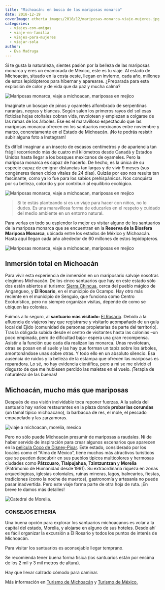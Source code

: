 ```yaml
---
title: "Michoacán: en busca de las mariposas monarca"
date: 2018-12-19
coverImage: etheria_images/2018/12/mariposas-monarca-viaje-mujeres.jpg
categories: 
  - viajes-con-amigas
  - viaje-en-familia
  - viajes-para-mujeres
  - viajar-sola
author: 
  - Eva Madruga
---
```


Si te gusta la naturaleza, sientes pasión por la belleza de las mariposas monarca y eres un enamorada de México, este es tu viaje. Al estado de Michoacán, situado en la costa oeste, llegan en invierno, cada año, millones de estos lepidópteros para hibernar y aparearse. ¿Preparada para esta explosión de color y de vida que da paz y mucha calma?

![Mariposas monarca, viaje a michoacan, mariposas en mejico](etheria_images/2018/12/Mariposas-Monarca-Michoacan-1024x685.jpg "Las mariposas monarca cuando están inmóviles se mimetizan con el entorno.")

Imagínate un bosque de pinos y oyameles alfombrado de serpentinas naranjas, negras y 
blancas. Según salen los primeros rayos del sol esas ficticias hojas otoñales cobran 
vida, revolotean y empiezan a colgarse de las ramas de los árboles. Ese es el 
maravilloso espectáculo que las mariposas monarca ofrecen en los santuarios mexicanos 
entre noviembre y marzo, concretamente en el Estado de Michoacán. ¡No te podrás resistir 
subir alguna foto a Instagram! 

Es difícil imaginar a un insecto de escasos centímetros y de apariencia tan frágil 
recorriendo más de cuatro mil kilómetros desde Canadá y Estados Unidos hasta llegar a 
los bosques mexicanos de oyameles. Pero la mariposa monarca es capaz de hacerlo. De 
hecho, es la única de su especie capaz de emigrar distancias tan largas y de vivir 9 
meses (sus congéneres tienen ciclos vitales de 24 días). Quizás por eso nos resulta tan 
fascinante, como ya lo fue para los sabios prehispánicos. Nos conquista por su belleza, 
colorido y por contribuir al equilibrio ecológico. 

![Mariposas monarca, viaje a michoacan, mariposas en mejico](etheria_images/2018/12/Viaje-mexico-mariposas-monarca-1024x685.jpg "Mariposas monarca.")

> Si te estás planteando si es un viaje para hacer con niños, no lo dudes. Es una 
> maravillosa forma de educarles en el respeto y cuidado del medio ambiente en un entorno 
> natural. 

Para verlas en todo su esplendor lo mejor es visitar alguno de los santuarios de la 
mariposa monarca que se encuentran en la **Reserva de la Biosfera Mariposa Monarca**, 
ubicada entre los estados de México y Michoacán. Hasta aquí llegan cada año alrededor de 
60 millones de estos lepidópteros. 

![Mariposas monarca, viaje a michoacan, mariposas en mejico](etheria_images/2018/12/viaje-mexico-mariposas-1024x673.jpg "Visitantes en Michoacán rodeados de mariposas.")

## Inmersión total en Michoacán

Para vivir esta experiencia de inmersión en un mariposario salvaje nosotras elegimos 
Michoacán. De los cinco santuarios que hay en este estado sólo dos están abiertos al 
turismo: [Sierra 
Chincua](http://michoacan.travel/es/lugares/santuario-sierra-chincua.html), cerca del 
pueblo mágico de Angangueo, y **El Rosario**, en el municipio de Ocampo. Hay otro más 
reciente en el municipio de Senguio, que funciona como Centro Ecoturístico, pero no 
siempre organizan visitas, depende de como se ubiquen las colonias. 

Fuimos a lo seguro, al **santuario más visitado:** [El 
Rosario](http://michoacan.travel/es/lugares/santuario-el-rosario.html). Debido a la 
afluencia de viajeros hay que registrarse y visitarlo acompañado de un guía local del 
Ejido (comunidad de personas propietarias de parte del territorio). Tras la obligada 
subida desde el centro de visitantes hasta las colonias –un poco empinada, pero de 
dificultad baja– espera una gran recompensa. Asistir a la función que cada día realizan 
las monarca. Unas revolotean, otras se posan en el suelo y las hay que forman un tapiz 
sobre los árboles, amontonándose unas sobre otras. Y todo ello en un absoluto silencio. 
Esa ausencia de ruidos y la belleza de la estampa que ofrecen las mariposas es 
reparadora. Lo sé, no hay evidencia científica, pero a mi se me olvidó el disgusto de 
que me hubiesen perdido las maletas en el vuelo. ¡Terapia de naturaleza de las buenas! 

## Michoacán, mucho más que mariposas

Después de esa visión inolvidable toca reponer fuerzas. A la salida del santuario hay 
varios restaurantes en la plaza donde **probar las corundas** (un tamal típico 
michoacano), la barbacoa de res, el mole, el pescado empapelado y las zarzamoras. 

![viaje a michoacan, morelia, mexico](etheria_images/2018/12/morelia-mexico-1024x768.jpg "Arquitectura de Morelia (México)")

Pero no sólo puede Michoacán presumir de mariposas a raudales. Ni de haber servido de 
inspiración para crear algunos escenarios que aparecen en la [película Coco de 
Disney-Pixar](https://etheriamagazine.com/2018/05/28/en-el-mexico-de-coco/). Este 
estado, considerado por los locales como el “Alma de México”, tiene muchos más 
atractivos turísticos que se pueden descubrir en sus pueblos típicos multicolores y 
hermosas ciudades como **Pátzcuaro**, **Tlalpujahua**, **Tzintzuntzan** y **Morelia** 
(Patrimonio de Humanidad desde 1991). Su extraordinaria riqueza en zonas arqueológicas, 
iglesias coloniales, ruinas mineras, lagos, balnearios, fiestas, tradiciones (como la 
noche de muertos), gastronomía y artesanía no puede pasar inadvertida. Pero este viaje 
forma parte de otra hoja de ruta. ¡En breve te damos más detalles! 

![Catedral de Morelia.](etheria_images/2018/12/mariposas-monarca-morelia.jpg "Catedral de Morelia. © Josue Soto")

### CONSEJOS ETHERIA

Una buena opción para explorar los santuarios michoacanos es volar a la capital del 
estado, Morelia, y alojarse en alguno de sus hoteles. Desde ahí es fácil organizar la 
excursión a El Rosario y todos los puntos de interés de Michoacán. 

Para visitar los santuarios es aconsejable llegar temprano. 

Se recomienda tener buena forma física (los santuarios están por encima de los 2 mil y 3 
mil metros de altura). 

Hay que llevar calzado cómodo para caminar. 

Más información en [Turismo de Michoacán](http://michoacan.travel/es/) y [Turismo de 
México.](https://www.visitmexico.com/es)
